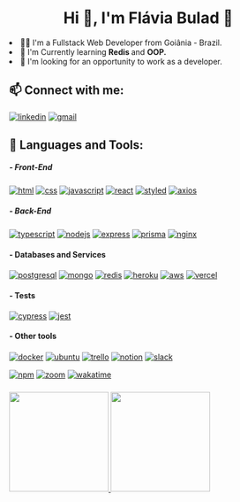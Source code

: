 <h1 align="center">Hi 👋, I'm Flávia Bulad 🌸</h1>

<li align="left"> 👩‍💻 I'm a Fullstack Web Developer from Goiânia -  Brazil. </li>
<li align="left">🌱 I'm Currently learning <b>Redis </b> and <b> OOP.</b> </li>
<li align="left"> 👀 I'm looking for an opportunity to work as a developer. </li>

<h2 align="left">📫 Connect with me:</h2>
<p align="left">
 <a href="https://www.linkedin.com/in/flaviabulad/" target="blank"><img align="center" src="https://img.shields.io/badge/LinkedIn-0077B5?style=for-the-badge&logo=linkedin&logoColor=white" alt="linkedin" /></a>
 <a href="mailto:flavia.bulad@gmail.com" target="blank"><img align="center" src="https://img.shields.io/badge/Gmail-D14836?style=for-the-badge&logo=gmail&logoColor=white" alt="gmail" /></a>
</p>

<h2 align="left">🧰 Languages and Tools:</h2>

  <h5 align="left"> - Front-End</h5>
  <a href="#" target="blank"><img align="center" src="https://img.shields.io/badge/HTML5-E34F26?style=for-the-badge&logo=html5&logoColor=white" alt="html" /></a>
  <a href="#" target="blank"><img align="center" src="https://img.shields.io/badge/CSS3-1572B6?style=for-the-badge&logo=css3&logoColor=white" alt="css" /></a>
  <a href="#" target="blank"><img align="center" src="https://img.shields.io/badge/JavaScript-F7DF1E?style=for-the-badge&logo=javascript&logoColor=black" alt="javascript" /></a>
  <a href="#" target="blank"><img align="center" src="https://img.shields.io/badge/React-20232A?style=for-the-badge&logo=react&logoColor=61DAFB" alt="react" /></a>
  <a href="#" target="blank"><img align="center" src="https://img.shields.io/badge/styled--components-DB7093?style=for-the-badge&logo=styled-components&logoColor=white" alt="styled" /></a>
  <a href="#" target="blank"><img align="center" src="https://img.shields.io/badge/-Axios-671ddf?style=for-the-badge&logo=axios&logoColor=white" alt="axios" /></a>
 
  <h5 align="left"> - Back-End</h5>
  <a href="#" target="blank"><img align="center" src="https://img.shields.io/badge/TypeScript-007ACC?style=for-the-badge&logo=typescript&logoColor=white" alt="typescript" /></a>
  <a href="#" target="blank"><img align="center" src="https://img.shields.io/badge/Node.js-43853D?style=for-the-badge&logo=node.js&logoColor=white" alt="nodejs" /></a>
  <a href="#" target="blank"><img align="center" src="https://img.shields.io/badge/-Express-010101?style=for-the-badge&logo=express&logoColor=white" alt="express" /></a>
  <a href="#" target="blank"><img align="center" src="https://img.shields.io/badge/Prisma-3982CE?style=for-the-badge&logo=Prisma&logoColor=white" alt="prisma" /></a>
  <a href="#" target="blank"><img align="center" src="https://img.shields.io/badge/-NGINX-099639?style=for-the-badge&logo=nginx&logoColor=white" alt="nginx" /></a>

  <h4 align="left">- Databases and Services</h4>
  <a href="#" target="blank"><img align="center" src="https://img.shields.io/badge/PostgreSQL-316192?style=for-the-badge&logo=postgresql&logoColor=white" alt="postgresql" /></a>
  <a href="#" target="blank"><img align="center" src="https://img.shields.io/badge/MongoDB-4EA94B?style=for-the-badge&logo=mongodb&logoColor=white" alt="mongo" /></a>
  <a href="#" target="blank"><img align="center" src="https://img.shields.io/badge/redis-%23DD0031.svg?&style=for-the-badge&logo=redis&logoColor=white" alt="redis" /></a>
  <a href="#" target="blank"><img align="center" src="https://img.shields.io/badge/Heroku-430098?style=for-the-badge&logo=heroku&logoColor=whit" alt="heroku" /></a>
  <a href="#" target="blank"><img align="center" src="https://img.shields.io/badge/Amazon_AWS-232F3E?style=for-the-badge&logo=amazon-aws&logoColor=white" alt="aws" /></a>
  <a href="#" target="blank"><img align="center" src="https://img.shields.io/badge/Vercel-000000?style=for-the-badge&logo=vercel&logoColor=white" alt="vercel" /></a>

<h4 align="left">- Tests</h4>
  <a href="#" target="blank"><img align="center" src="https://img.shields.io/badge/-Cypress-04c38eCOPY?style=for-the-badge&logo=cypress&logoColor=white" alt="cypress" /></a>
  <a href="#" target="blank"><img align="center" src="https://img.shields.io/badge/Jest-323330?style=for-the-badge&logo=Jest&logoColor=white" alt="jest" /></a>

  <h4 align="left">- Other tools</h4>
  <a href="#" target="blank"><img align="center" src="https://img.shields.io/badge/-Docker-2496ed?style=for-the-badge&logo=docker&logoColor=white" alt="docker" /></a>
  <a href="#" target="blank"><img align="center" src="https://img.shields.io/badge/Ubuntu-E95420?style=for-the-badge&logo=ubuntu&logoColor=white" alt="ubuntu" /></a>
  <a href="#" target="blank"><img align="center" src="https://img.shields.io/badge/Trello-0052CC?style=for-the-badge&logo=trello&logoColor=white" alt="trello" /></a>
  <a href="#" target="blank"><img align="center" src="https://img.shields.io/badge/Notion-000000?style=for-the-badge&logo=notion&logoColor=white" alt="notion" /></a>
  <a href="#" target="blank"><img align="center" src="https://img.shields.io/badge/Slack-4A154B?style=for-the-badge&logo=slack&logoColor=white" alt="slack" /></a>
  <p></p>
  <a href="#" target="blank"><img align="center" src="https://img.shields.io/badge/-NPM-cb3837?style=for-the-badge&logo=npm&logoColor=white" alt="npm" /></a>
  <a href="#" target="blank"><img align="center" src="https://img.shields.io/badge/Zoom-2D8CFF?style=for-the-badge&logo=zoom&logoColor=white" alt="zoom" /></a>
  <a href="#" target="blank"><img align="center" src="https://img.shields.io/badge/-WAKATIME-000000?style=for-the-badge&logo=wakatime&logoColor=white" alt="wakatime" /></a>
  

<h3 align="left"></h3>

  <a href="https://github.com/FlaviaBulad">
  <img height="180em" src="https://github-readme-stats.vercel.app/api?username=FlaviaBulad&show_icons=true&theme=synthwave&include_all_commits=true&count_private=true"/>
  <img height="180em" src="https://github-readme-stats.vercel.app/api/top-langs/?username=FlaviaBulad&layout=compact&langs_count=7&theme=synthwave"/>

